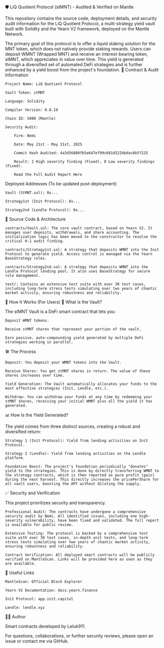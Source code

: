 🛡️ LiQ Quotient Protocol (stMNT) - Audited & Verified on Mantle

This repository contains the source code, deployment details, and security audit information for the LiQ Quotient Protocol, a multi-strategy yield vault built with Solidity and the Yearn V2 framework, deployed on the Mantle Network.

The primary goal of this protocol is to offer a liquid staking solution for the MNT token, which does not natively provide staking rewards. Users can deposit WMNT (Wrapped MNT) and receive an interest-bearing token, stMNT, which appreciates in value over time. This yield is generated through a diversified set of automated DeFi strategies and is further enhanced by a yield boost from the project's foundation.
📍 Contract & Audit Information

    Project Name: LiQ Quotient Protocol

    Vault Token: stMNT

    Language: Solidity

    Compiler Version: 0.8.19

    Chain ID: 5000 (Mantle)

    Security Audit:

        Firm: Nemi

        Date: May 21st - May 31st, 2025

        Commit Hash Audited: 4a3d56800fb5e647ef99c681d522bbdac6b5f225

        Result: 1 High severity finding (Fixed), 8 Low severity findings (Fixed).

        Read the Full Audit Report Here

Deployed Addresses (To be updated post-deployment)

    Vault (StMNT.sol): 0x...

    Strategy1st (Init Protocol): 0x...

    Strategy2nd (Lendle Protocol): 0x...

📂 Source Code & Architecture

    contracts/Vault.sol: The core vault contract, based on Yearn V2. It manages user deposits, withdrawals, and share accounting. The initialization logic has been moved to the constructor to resolve the critical H-1 audit finding.

    contracts/Strategy1st.sol: A strategy that deposits WMNT into the Init Protocol to generate yield. Access control is managed via the Yearn BaseStrategy roles.

    contracts/Strategy2nd.sol: A strategy that deposits WMNT into the Lendle Protocol lending pool. It also uses BaseStrategy for secure role management.

    test/: Contains an extensive test suite with over 30 test cases, including long-term stress tests simulating over two years of chaotic market activity, ensuring robustness and reliability.

🚀 How It Works (For Users)
🧩 What is the Vault?

The stMNT Vault is a DeFi smart contract that lets you:

    Deposit WMNT tokens.

    Receive stMNT shares that represent your portion of the vault.

    Earn passive, auto-compounding yield generated by multiple DeFi strategies working in parallel.

🛠️ The Process

    Deposit: You deposit your WMNT tokens into the Vault.

    Receive Shares: You get stMNT shares in return. The value of these shares increases over time.

    Yield Generation: The Vault automatically allocates your funds to the most effective strategies (Init, Lendle, etc.).

    Withdraw: You can withdraw your funds at any time by redeeming your stMNT shares, receiving your initial WMNT plus all the yield it has generated.

📊 How Is the Yield Generated?

The yield comes from three distinct sources, creating a robust and diversified return:

    Strategy 1 (Init Protocol): Yield from lending activities on Init Protocol.

    Strategy 2 (Lendle): Yield from lending activities on the Lendle platform.

    Foundation Boost: The project's foundation periodically "donates" yield to the strategies. This is done by directly transferring WMNT to the strategy contracts, which is then reported as pure profit (gain) during the next harvest. This directly increases the pricePerShare for all vault users, boosting the APY without diluting the supply.

✅ Security and Verification

This project prioritizes security and transparency.

    Professional Audit: The contracts have undergone a comprehensive security audit by Nemi. All identified issues, including one high-severity vulnerability, have been fixed and validated. The full report is available for public review.

    Extensive Testing: The protocol is backed by a comprehensive test suite with over 30 test cases, in-depth unit tests, and long-term stress tests simulating over two years of chaotic market activity, ensuring robustness and reliability.

    Contract Verification: All deployed smart contracts will be publicly verified on MantleScan. Links will be provided here as soon as they are available.

🔗 Useful Links

    MantleScan: Official Block Explorer

    Yearn V2 Documentation: docs.yearn.finance

    Init Protocol: app.init.capital

    Lendle: lendle.xyz

👨‍💻 Author

Smart contracts developed by Leluk911.

For questions, collaborations, or further security reviews, please open an issue or contact me via GitHub.